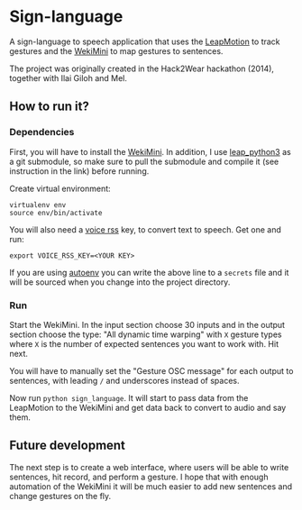 # Sign-language

A sign-language to speech application that uses the [LeapMotion](http://leapmotion.com/) to track gestures and the [WekiMini](http://wekinator.org/) to map gestures to sentences.

The project was originally created in the Hack2Wear hackathon (2014), together with Ilai Giloh and Mel.

## How to run it?

### Dependencies

First, you will have to install the [WekiMini](http://wekinator.org/). In addition, I use [leap_python3](https://github.com/Nagasaki45/leap_python3) as a git submodule, so make sure to pull the submodule and compile it (see instruction in the link) before running.

Create virtual environment:

    virtualenv env
    source env/bin/activate

You will also need a [voice rss](http://voicerss.org/) key, to convert text to speech. Get one and run:

    export VOICE_RSS_KEY=<YOUR KEY>

If you are using [autoenv](https://github.com/horosgrisa/autoenv) you can write the above line to a `secrets` file and it will be sourced when you change into the project directory.

### Run

Start the WekiMini. In the input section choose 30 inputs and in the output section choose the type: "All dynamic time warping" with `X` gesture types where `X` is the number of expected sentences you want to work with. Hit next.

You will have to manually set the "Gesture OSC message" for each output to sentences, with leading `/` and underscores instead of spaces.

Now run `python sign_language`. It will start to pass data from the LeapMotion to the WekiMini and get data back to convert to audio and say them.

## Future development

The next step is to create a web interface, where users will be able to write sentences, hit record, and perform a gesture. I hope that with enough automation of the WekiMini it will be much easier to add new sentences and change gestures on the fly.
